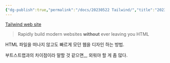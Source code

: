 ```yaml
---
{"dg-publish":true,"permalink":"/docs/20230522 Tailwind/","title":"20230522 Tailwind"}
---
```


[Tailwind web site](https://tailwindcss.com/)

> Rapidly build modern websites **without** ever leaving you HTML

HTML 파일을 떠나지 않고도 빠르게 모던 웹을 디자인 하는 방법.

부트스트랩과의 차이점이라 말할 것 같으면,,, 외워야 할 게 좀 많다.
